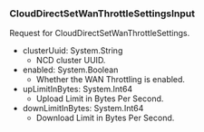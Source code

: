 ### CloudDirectSetWanThrottleSettingsInput
Request for CloudDirectSetWanThrottleSettings.

- clusterUuid: System.String
  - NCD cluster UUID.
- enabled: System.Boolean
  - Whether the WAN Throttling is enabled.
- upLimitInBytes: System.Int64
  - Upload Limit in Bytes Per Second.
- downLimitInBytes: System.Int64
  - Download Limit in Bytes Per Second.
